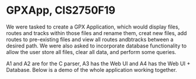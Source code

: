 # GPXApp, CIS2750F19

We were tasked to create a GPX Application, which would display files, routes and tracks within those files and rename them, creat new files, add routes to pre-existing files and view all routes andbtracks between a desired path. We were also asked to incorporate database functionality to allow the user store all files, clear all data, and perform some queries. 

A1 and A2 are for the C parser, A3 has the Web UI and A4 has the Web UI + Database. Below is a demo of the whole application working together.
